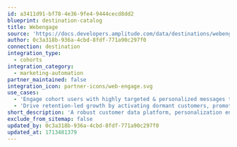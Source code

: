```yaml
---
id: a3411d91-bf78-4e36-9fe4-9444cecd8dd2
blueprint: destination-catalog
title: Webengage
source: 'https://docs.developers.amplitude.com/data/destinations/webengage'
author: 0c3a318b-936a-4cbd-8fdf-771a90c297f0
connection: destination
integration_type:
  - cohorts
integration_category:
  - marketing-automation
partner_maintained: false
integration_icon: partner-icons/web-engage.svg
use_cases:
  - 'Engage cohort users with highly targeted & personalized messages through their preferred channel. Be it Push, In-app, SMS, Web Overlays, Web Push, Email, or WhatsApp.'
  - 'Drive retention-led growth by activating dormant customers, promoting repeat purchases, and driving platform engagement & content consumption.'
short_description: 'A robust customer data platform, personalization engine, omnichannel campaign manager, and an analytics engine all baked into one seamless full-stack Retention OS.'
exclude_from_sitemap: false
updated_by: 0c3a318b-936a-4cbd-8fdf-771a90c297f0
updated_at: 1713481379
---
```

